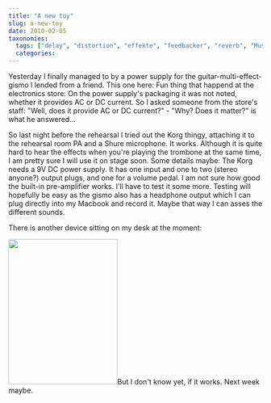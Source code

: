 ```yaml
---
title: "A new toy"
slug: a-new-toy
date: 2010-02-05
taxonomies:
  tags: ["delay", "distortion", "effekte", "feedbacker", "reverb", "Musik"]
  categories: 
---
```


<p>Yesterday I finally managed to by a power supply for the guitar-multi-effect-gismo I lended from a friend. This one here:
<a href="http://picasaweb.google.de/lh/photo/0-1_cJwM5zozMmcarRVeUg?authkey=Gv1sRgCJGW-Kud0YbBAg&amp;feat=embedwebsite"><img class="aligncenter" src="http://lh3.ggpht.com/_D3MEZZKTC8Y/S2wyeZfpfeI/AAAAAAAAA30/27HJlsFzMAI/s288/CIMG4463.JPG" alt=""></a>Fun thing that happend at the electronics store: On the power supply's packaging it was not noted, whether it provides AC or DC current. So I asked someone from the store's staff: "Well, does it provide AC or DC current?" -  "Why? Does it matter?" is what he answered...

So last night before the rehearsal I tried out the Korg thingy, attaching it to the rehearsal room PA and a Shure microphone. It works. Although it is quite hard to hear the effects when you're playing the trombone at the same time, I am pretty sure I will use it on stage soon. Some details maybe: The Korg needs a 9V DC power supply. It has one input and one to two (stereo anyone?) output plugs, and one for a volume pedal. I am not sure how good the built-in pre-amplifier works. I'll have to test it some more. Testing will hopefully be easy as the gismo also has a headphone output which I can plug directly into my Macbook and record it. Maybe that way I can asses the different sounds.

There is another device sitting on my desk at the moment:

</p><p style="text-align:left"><a href="http://picasaweb.google.de/lh/photo/1--8L_vAf3VNm2-vI6zgYg?authkey=Gv1sRgCJGW-Kud0YbBAg&amp;feat=embedwebsite"><img class="aligncenter" src="http://lh5.ggpht.com/_D3MEZZKTC8Y/S2wygrFGOZI/AAAAAAAAA4A/lYPlKycN-sI/s288/CIMG4466.JPG" alt="" width="216" height="288"></a>But I don't know yet, if it works. Next week maybe.</p>